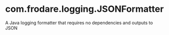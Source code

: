 # com.frodare.logging.JSONFormatter
A Java logging formatter that requires no dependencies and outputs to JSON

